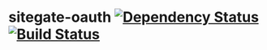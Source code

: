 # sitegate-oauth [![Dependency Status](https://david-dm.org/zkochan/sitegate-oauth/status.svg?style=flat)](https://david-dm.org/zkochan/sitegate-oauth) [![Build Status](http://img.shields.io/travis/zkochan/sitegate-oauth.svg?style=flat)](https://travis-ci.org/zkochan/sitegate-oauth)
